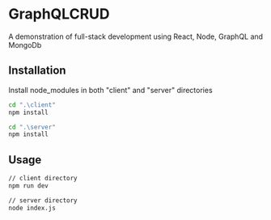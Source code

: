 # GraphQLCRUD

A demonstration of full-stack development using React, Node, GraphQL and MongoDb

## Installation

Install node_modules in both "client" and "server" directories

```bash
cd ".\client"
npm install

cd ".\server"
npm install
```

## Usage

```bash
// client directory
npm run dev

// server directory
node index.js
```
